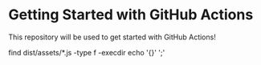 # Getting Started with GitHub Actions

This repository will be used to get started with GitHub Actions!

find dist/assets/*.js -type f -execdir echo '{}' ';'